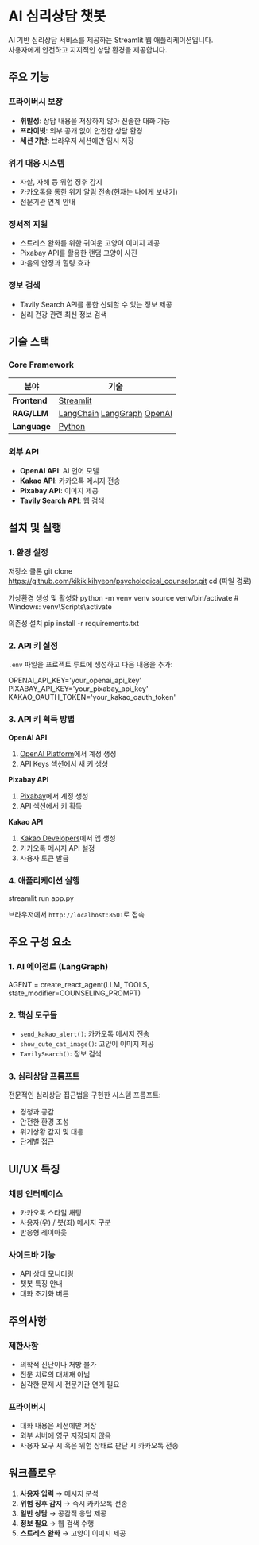 # AI 심리상담 챗봇

AI 기반 심리상담 서비스를 제공하는 Streamlit 웹 애플리케이션입니다.\
사용자에게 안전하고 지지적인 상담 환경을 제공합니다.

## 주요 기능

### **프라이버시 보장**
- **휘발성**: 상담 내용을 저장하지 않아 진솔한 대화 가능
- **프라이빗**: 외부 공개 없이 안전한 상담 환경
- **세션 기반**: 브라우저 세션에만 임시 저장

### **위기 대응 시스템**
- 자살, 자해 등 위험 징후 감지
- 카카오톡을 통한 위기 알림 전송(현재는 나에게 보내기)
- 전문기관 연계 안내

### **정서적 지원**
- 스트레스 완화를 위한 귀여운 고양이 이미지 제공
- Pixabay API를 활용한 랜덤 고양이 사진
- 마음의 안정과 힐링 효과

### **정보 검색**
- Tavily Search API를 통한 신뢰할 수 있는 정보 제공
- 심리 건강 관련 최신 정보 검색

## 기술 스택

### **Core Framework**
| 분야 | 기술 |
|------|------|
| **Frontend** | [Streamlit](https://streamlit.io/) |
| **RAG/LLM** | [LangChain](https://www.langchain.com/) [LangGraph](https://www.langchain.com/langgraph) [OpenAI](https://openai.com/ko-KR/)|
| **Language** | [Python](https://www.python.org/) |

### **외부 API**
- **OpenAI API**: AI 언어 모델
- **Kakao API**: 카카오톡 메시지 전송
- **Pixabay API**: 이미지 제공
- **Tavily Search API**: 웹 검색

## 설치 및 실행

### **1. 환경 설정**

저장소 클론
git clone https://github.com/kikikikihyeon/psychological_counselor.git
cd (파일 경로)

가상환경 생성 및 활성화
python -m venv venv
source venv/bin/activate # Windows: venv\Scripts\activate

의존성 설치
pip install -r requirements.txt

### **2. API 키 설정**

`.env` 파일을 프로젝트 루트에 생성하고 다음 내용을 추가:

OPENAI_API_KEY='your_openai_api_key'\
PIXABAY_API_KEY='your_pixabay_api_key'\
KAKAO_OAUTH_TOKEN='your_kakao_oauth_token'

### **3. API 키 획득 방법**

**OpenAI API**
1. [OpenAI Platform](https://platform.openai.com/)에서 계정 생성
2. API Keys 섹션에서 새 키 생성

**Pixabay API**
1. [Pixabay](https://pixabay.com/accounts/register/)에서 계정 생성
2. API 섹션에서 키 획득

**Kakao API**
1. [Kakao Developers](https://developers.kakao.com/)에서 앱 생성
2. 카카오톡 메시지 API 설정
3. 사용자 토큰 발급

### **4. 애플리케이션 실행**

streamlit run app.py

브라우저에서 `http://localhost:8501`로 접속

## 주요 구성 요소

### **1. AI 에이전트 (LangGraph)**
AGENT = create_react_agent(LLM, TOOLS, state_modifier=COUNSELING_PROMPT)

### **2. 핵심 도구들**
- `send_kakao_alert()`: 카카오톡 메시지 전송
- `show_cute_cat_image()`: 고양이 이미지 제공
- `TavilySearch()`: 정보 검색

### **3. 심리상담 프롬프트**
전문적인 심리상담 접근법을 구현한 시스템 프롬프트:
- 경청과 공감
- 안전한 환경 조성
- 위기상황 감지 및 대응
- 단계별 접근

## UI/UX 특징

### **채팅 인터페이스**
- 카카오톡 스타일 채팅
- 사용자(우) / 봇(좌) 메시지 구분
- 반응형 레이아웃

### **사이드바 기능**
- API 상태 모니터링
- 챗봇 특징 안내
- 대화 초기화 버튼

## 주의사항

### **제한사항**
- 의학적 진단이나 처방 불가
- 전문 치료의 대체재 아님
- 심각한 문제 시 전문기관 연계 필요

### **프라이버시**
- 대화 내용은 세션에만 저장
- 외부 서버에 영구 저장되지 않음
- 사용자 요구 시 혹은 위험 상태로 판단 시 카카오톡 전송

## 워크플로우

1. **사용자 입력** → 메시지 분석
2. **위험 징후 감지** → 즉시 카카오톡 전송
3. **일반 상담** → 공감적 응답 제공
4. **정보 필요** → 웹 검색 수행
5. **스트레스 완화** → 고양이 이미지 제공